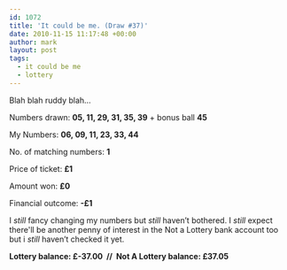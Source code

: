```yaml
---
id: 1072
title: 'It could be me. (Draw #37)'
date: 2010-11-15 11:17:48 +00:00
author: mark
layout: post
tags:
  - it could be me
  - lottery
---
```

Blah blah ruddy blah…

Numbers drawn: **﻿﻿05, 11, 29, 31, 35, 39** + bonus ball **45**

My Numbers: **06, 09, 11, 23, 33, 44**

No. of matching numbers: **1**

Price of ticket: **£1**

Amount won: **£0**

Financial outcome: **-£1**

I _still_ fancy changing my numbers but _still_ haven’t bothered. I _still_ expect there'll be another penny of interest in the Not a Lottery bank account too but i _still_ haven’t checked it yet.

**Lottery balance: £-37.00  //  Not A Lottery balance: £37.05**
